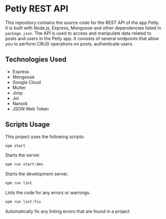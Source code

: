 # Petly REST API

This repository contains the source code for the REST API of the app Petly. It
is built with Node.js, Express, Mongoose and other dependencies listed in
`package.json`. The API is used to access and manipulate data related to posts
and users in the Petly app. It consists of several endpoints that allow you to
perform CRUD operations on posts, authenticate users.

## Technologies Used

- Express
- Mongoose
- Google Cloud
- Multer
- Jimp
- Joi
- Nanoid
- JSON Web Token

## Scripts Usage

This project uses the following scripts:

```bash
npm start
```

Starts the server.

```bash
npm run start:dev
```

Starts the development server.

```bash
npm run lint
```

Lints the code for any errors or warnings.

```bash
npm run lint:fix
```

Automatically fix any linting errors that are found in a project
